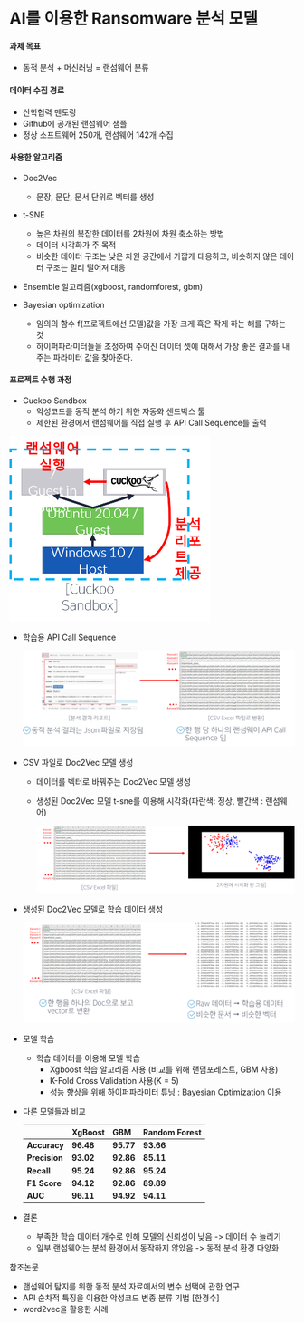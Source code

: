 # AI를 이용한 Ransomware 분석 모델



#### 과제 목표

- 동적 분석 + 머신러닝 = 랜섬웨어 분류



#### 데이터 수집 경로

- 산학협력 멘토링
- Github에 공개된 랜섬웨어 샘플
- 정상 소프트웨어 250개, 랜섬웨어 142개 수집



#### 사용한 알고리즘

- Doc2Vec
  - 문장, 문단, 문서 단위로 벡터를 생성
- t-SNE
  - 높은 차원의 복잡한 데이터를 2차원에 차원 축소하는 방법
  - 데이터 시각화가 주 목적
  - 비슷한 데이터 구조는 낮은 차원 공간에서 가깝게 대응하고, 비슷하지 않은 데이터 구조는 멀리 떨어져 대응
  
- Ensemble 알고리즘(xgboost, randomforest, gbm)

- Bayesian optimization
  - 임의의 함수 f(프로젝트에선 모델)값을 가장 크게 혹은 작게 하는 해를 구하는 것
  - 하이퍼파라미터들을 조정하여 주어진 데이터 셋에 대해서 가장 좋은 결과를 내주는 파라미터 값을 찾아준다.



#### 프로젝트 수행 과정

- Cuckoo Sandbox
  - 악성코드를 동적 분석 하기 위한 자동화 샌드박스 툴
  - 제한된 환경에서 랜섬웨어를 직접 실행 후 API Call Sequence를 출력

<img src="README.assets/image-20220531200919792.png" alt="image-20220531200919792" style="zoom:50%;" />



- 학습용 API Call Sequence

  

  ![image-20220531201048070](README.assets/image-20220531201048070.png)

- CSV 파일로 Doc2Vec 모델 생성

  - 데이터를 벡터로 바꿔주는 Doc2Vec 모델 생성

  - 생성된 Doc2Vec 모델 t-sne를 이용해 시각화(파란색: 정상, 빨간색 : 랜섬웨어)

    ![image-20220531201607352](README.assets/image-20220531201607352.png)

- 생성된 Doc2Vec 모델로 학습 데이터 생성

  ![image-20220531201713424](README.assets/image-20220531201713424.png)

- 모델 학습

  - 학습 데이터를 이용해 모델 학습
    - Xgboost 학습 알고리즘 사용 (비교를 위해 랜덤포레스트, GBM 사용)
    - K-Fold Cross Validation 사용(K = 5)
    - 성능 향상을 위해 하이퍼파라미터 튜닝 : Bayesian Optimization 이용

- 다른 모델들과 비교

  |               | **XgBoost** | **GBM**   | **Random Forest** |
  | ------------- | ----------- | --------- | ----------------- |
  | **Accuracy**  | **96.48**   | **95.77** | **93.66**         |
  | **Precision** | **93.02**   | **92.86** | **85.11**         |
  | **Recall**    | **95.24**   | **92.86** | **95.24**         |
  | **F1 Score**  | **94.12**   | **92.86** | **89.89**         |
  | **AUC**       | **96.11**   | **94.92** | **94.11**         |



- 결론
  - 부족한 학습 데이터 개수로 인해 모델의 신뢰성이 낮음 -> 데이터 수 늘리기
  - 일부 랜섬웨어는 분석 환경에서 동작하지 않았음 -> 동적 분석 환경 다양화



참조논문

- 랜섬웨어 탐지를 위한 동적 분석 자료에서의 변수 선택에 관한 연구
- API 순차적 특징을 이용한 악성코드 변종 분류 기법 [한경수]
- word2vec을 활용한 사례
